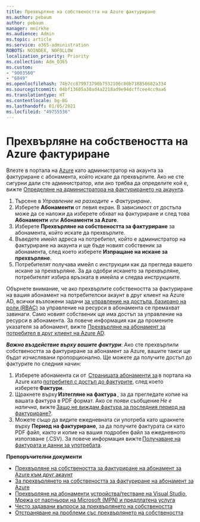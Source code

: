 ```yaml
---
title: Прехвърляне на собствеността на Azure фактуриране
ms.author: pebaum
author: pebaum
manager: mnirkhe
ms.audience: Admin
ms.topic: article
ms.service: o365-administration
ROBOTS: NOINDEX, NOFOLLOW
localization_priority: Priority
ms.collection: Adm_O365
ms.custom:
- "9003560"
- "6849"
ms.openlocfilehash: 74b7cc879973790b7532106c80b718856682a334
ms.sourcegitcommit: 04bf13605a30ad4a2218ad9e94dcffcee4cc9aa6
ms.translationtype: HT
ms.contentlocale: bg-BG
ms.lasthandoff: 01/05/2021
ms.locfileid: "49755536"
---
```

# <a name="transfer-azure-billing-ownership"></a>Прехвърляне на собствеността на Azure фактуриране

Влезте в портала на [Azure](https://portal.azure.com/) като администратор на акаунта за фактуриране с абонамента, който искате да прехвърлите. Ако не сте сигурни дали сте администратор, или ако трябва да определите кой е, вижте [Определяне на администратора на фактурирането на акаунта](https://docs.microsoft.com/azure/cost-management-billing/understand/subscription-transfer#whoisaa).

1. Търсене в _Управление на разходите + Фактуриране_.
1. Изберете **Абонаменти** от левия екран. В зависимост от достъпа може да се наложи да изберете обхват на фактуриране и след това **Абонаменти** или **Абонаменти за Azure**.
1. Изберете **Прехвърляне на собствеността за фактуриране** за абонамента, който искате да прехвърлите.
1. Въведете имейл адреса на потребител, който е администратор на фактуриране на акаунта и ще бъде новият собственик за абонамента, след което изберете **Изпращане на искане за прехвърляне**.
1. Потребителят получава имейл с инструкции как да прегледа вашето искане за прехвърляне. За да одобри искането за прехвърляне, потребителят избира връзката в имейла и следва инструкциите.

Обърнете внимание, че ако прехвърлите собствеността за фактуриране на вашия абонамент на потребителски акаунт в друг клиент на Azure AD, всички възложени задачи [за управление на достъпа, базирано на роли (RBAC)](https://docs.microsoft.com/azure/role-based-access-control/overview?WT.mc_id=Portal-Microsoft_Azure_Support) за управление на ресурси в абонамента се премахват завинаги. Само новият собственик ще има достъп за управление на ресурси в абонамента. За повече информация как да промените указателя за абонамент, вижте [Прехвърляне на абонамент за потребител в друг клиент на Azure AD](https://docs.microsoft.com/azure/active-directory/managed-identities-azure-resources/known-issues?WT.mc_id=Portal-Microsoft_Azure_Support).

_**Важно въздействие върху вашите фактури**_: Ако сте прехвърлили собствеността за фактуриране за абонамент за Azure, вашите такси ще бъдат изчислявани пропорционално. Ще можете да получите достъп до фактурите по следния начин:  

1. Изберете абонамента си от  [Страницата абонаменти за](https://portal.azure.com/#blade/Microsoft_Azure_Billing/SubscriptionsBlade) в портала на Azure като [потребител с достъп до фактурите](https://docs.microsoft.com/azure/cost-management-billing/manage/manage-billing-access?WT.mc_id=Portal-Microsoft_Azure_Support), след което изберете **Фактури**.
1. Щракнете върху **Изтегляне на фактура** , за да прегледате копие на вашата фактура в PDF формат. Ако се появи съобщение _Не е налична_, вижте [Защо не виждам фактура за последния период на фактуриране?](https://docs.microsoft.com/azure/cost-management-billing/manage/download-azure-invoice-daily-usage-date?WT.mc_id=Portal-Microsoft_Azure_Support#noinvoice).
1. Можете също да видите ежедневната си употреба като щракнете върху **Период на фактуриране**, за да получите фактурата си като PDF файл, както и копие на вашия подробен файл за ежедневното използване (.CSV). За повече информация вижте [Получаване на фактурата и данни за употребата](https://docs.microsoft.com/azure/cost-management-billing/manage/download-azure-invoice-daily-usage-date?WT.mc_id=Portal-Microsoft_Azure_Support).

**Препоръчителни документи**

- [Прехвърляне на собствеността за фактуриране на абонамент за Azure към друг акаунт](https://docs.microsoft.com/azure/cost-management-billing/manage/billing-subscription-transfer)
- [За прехвърлянето на собствеността за фактуриране на абонамент за Azure](https://docs.microsoft.com//azure/cost-management-billing/understand/subscription-transfer)
- [Прехвърляне на абонаменти устройства/тестване на Visual Studio, Мрежа от партньори на Microsoft (MPN) и предплатена услуга](https://docs.microsoft.com/azure/billing/billing-subscription-transfer?WT.mc_id=Portal-Microsoft_Azure_Support#transferring-visual-studio-microsoft-partner-network-mpn-and-pay-as-you-go-devtest-subscriptions)
- [Често задавани въпроси за прехвърлянето на собствеността](https://docs.microsoft.com/azure/billing/billing-subscription-transfer?WT.mc_id=Portal-Microsoft_Azure_Support#frequently-asked-questions-faq-for-senders)
- [Отстраняване на проблеми със прехвърлянето на собствеността](https://docs.microsoft.com/azure/billing/billing-subscription-transfer?WT.mc_id=Portal-Microsoft_Azure_Support#troubleshooting)
